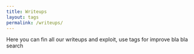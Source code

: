 ```yaml
---
title: Writeups
layout: tags
permalink: /writeups/
---
```


Here you can fin all our writeups and exploit, use tags for improve bla bla search